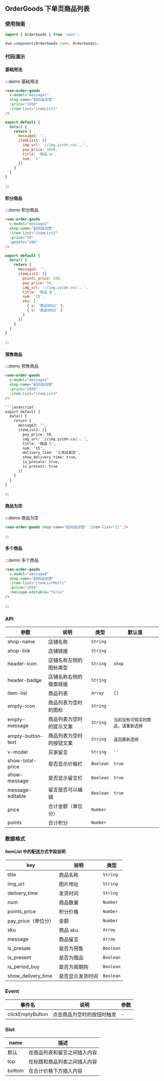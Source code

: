 ## OrderGoods 下单页商品列表

<script>

const item1 = {
  img_url: '//img.yzcdn.cn/upload_files/2017/07/02/af5b9f44deaeb68000d7e4a711160c53.jpg',
  pay_price: 1050,
  title: '商品 A',
  num: '1'
};

const item2 = {
  points_price: 200,
  pay_price: 50,
  img_url: '//img.yzcdn.cn/upload_files/2017/07/02/e89d56cd92ad8ce3b9d8e1babc3758b6.jpg',
  title: '商品 B',
  num: '15',
  sku: [{ v: '商品SKU1' }, { v: '商品SKU2' }]
}

const item3 = {
  pay_price: 50,
  img_url: '//img.yzcdn.cn/upload_files/2017/07/02/e89d56cd92ad8ce3b9d8e1babc3758b6.jpg',
  title: '商品 C',
  num: '15',
  is_presale: true,
  delivery_time: '三天后发货',
  show_delivery_time: true,
  is_presale: true,
  is_present: true,
  message: {
    '留言1': '留言1内容',
    '留言2': 'https://img.yzcdn.cn/upload_files/2017/07/02/e89d56cd92ad8ce3b9d8e1babc3758b6.jpg'
  }
};

export default {
  data() {
    return {
      itemList1: [item1],
      itemList2: [item2],
      itemList3: [item3],
      itemListMulti: [item1, item2, item3],
      emptyItemList: [],
      message1: '',
      message2: '',
      message3: '',
      message4: ''
    }
  }
}
</script>

### 使用指南
``` javascript
import { OrderGoods } from 'vant';

Vue.component(OrderGoods.name, OrderGoods);
```

### 代码演示

#### 基础用法

:::demo 基础用法
```html
<van-order-goods
  v-model="message1"
  shop-name="起码运动馆"
  :price="1050"
  :item-list="itemList1"
/>
```

```javascript
export default {
  data() {
    return {
      message1: '',
      itemList1: [{
        img_url: '//img.yzcdn.cn/...',
        pay_price: 1050,
        title: '商品 A',
        num: '1'
      }]
    }
  }
}
```
:::

#### 积分商品

:::demo 积分商品
```html
<van-order-goods
  v-model="message2"
  shop-name="起码运动馆"
  :item-list="itemList2"
  :price="50"
  :points="200"
/>
```

```javascript
export default {
  data() {
    return {
      message2: '',
      itemList2: [{
        points_price: 200,
        pay_price: 50,
        img_url: '//img.yzcdn.cn/...',
        title: '商品 B',
        num: '15',
        sku: [
          { v: '商品SKU1' },
          { v: '商品SKU2' }
        ]
      }]
    }
  }
}
```
:::

#### 预售商品

:::demo 预售商品
```html
<van-order-goods
  v-model="message3"
  shop-name="起码运动馆"
  :price="1050"
  :item-list="itemList3"
/>

```javascript
export default {
  data() {
    return {
      message3: '',
      itemList3: [{
        pay_price: 50,
        img_url: '//img.yzcdn.cn/...',
        title: '商品 C',
        num: '15',
        delivery_time: '三天后发货',
        show_delivery_time: true,
        is_presale: true,
        is_present: true
      }]
    }
  }
}
```
:::

#### 商品为空

:::demo 商品为空
```html
<van-order-goods shop-name="起码运动馆" :item-list="[]" />
```
:::

#### 多个商品

:::demo 多个商品
```html
<van-order-goods
  v-model="message4"
  shop-name="起码运动馆"
  :item-list="itemListMulti"
  :price="1050"
  :message-editable="false"
/>
```
:::

### API

| 参数       | 说明      | 类型       | 默认值       |
|-----------|-----------|-----------|-------------|
| shop-name | 店铺名称 |  `String` |  |
| shop-link | 店铺链接 |  `String` |  |
| header-icon | 店铺名称左侧的图标类型 |  `String` | `shop` |
| header-badge | 店铺名称右侧的徽章链接 |  `String` | |
| item-list | 商品列表 |  `Array` | `[]` |
| empty-icon | 商品列表为空时的图标 |  `String` | |
| empty-message | 商品列表为空时的提示文案 |  `String` | `当前没有可购买的商品，请重新选择` |
| empty-button-text | 商品列表为空时的按钮文案 |  `String` | `返回重新选择` |
| v-model | 买家留言 |  `String` | `''` |
| show-total-price | 是否显示价格栏 |  `Boolean` | `true` |
| show-message | 是否显示留言栏 |  `Boolean` | `true` |
| message-editable | 留言是否可以编辑 |  `Boolean` | `true` |
| price | 合计金额（单位分） |  `Number` |  |
| points | 合计积分 |  `Number` |  |

### 数据格式
#### itemList 中的配送方式字段说明
| key       | 说明      | 类型       |
|-----------|-----------|-----------|
| title | 商品名称 | `String` |
| img_url | 图片地址 | `String` |
| delivery_time | 发货时间 | `String` |
| num | 商品数量 | `Number` |
| points_price | 积分价格 | `Number` |
| pay_price（单位分） | 金额 | `Number` |
| sku | 商品 sku | `Array` |
| message | 商品留言 | `Array` |
| is_presale | 是否为预售 | `Boolean` |
| is_present | 是否为赠品 | `Boolean` |
| is_period_buy | 是否为周期购 | `Boolean` |
| show_delivery_time | 是否显示发货时间 | `Boolean` |

### Event

| 事件名       | 说明      | 参数       |
|-----------|-----------|-----------|
| clickEmptyButton | 点击商品为空时的按钮时触发 | - |

### Slot
| name       | 描述      |
|-----------|-----------|
| 默认 | 在商品列表和留言之间插入内容 |
| top | 在标题和商品列表之间插入内容 |
| bottom | 在合计价格下方插入内容 |
